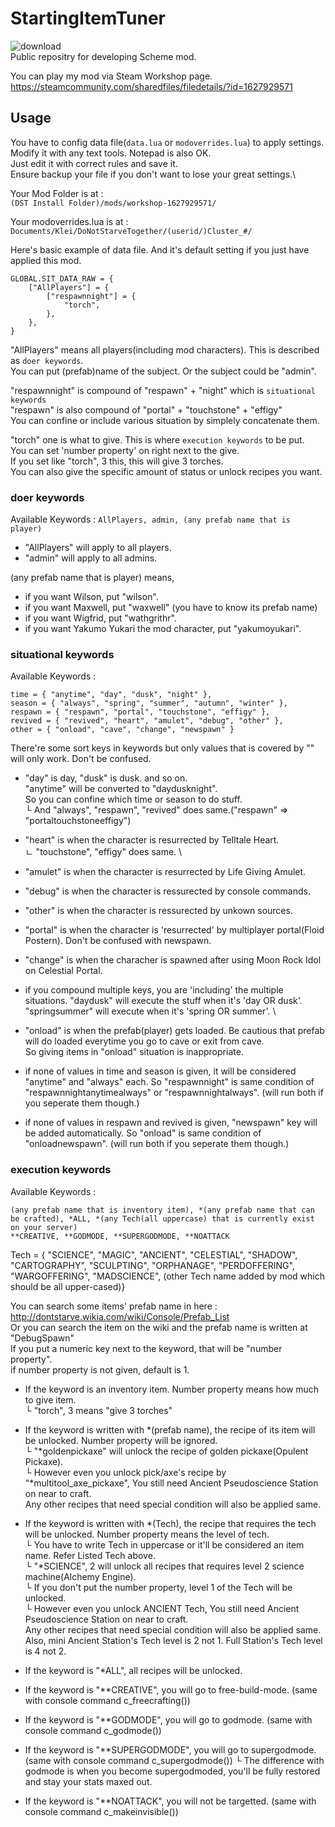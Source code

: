 # StartingItemTuner
![download](https://user-images.githubusercontent.com/16526080/182504841-6a1c5ae8-08c3-49a7-a1c8-75285b3ccb84.gif)\
Public repositry for developing Scheme mod.

You can play my mod via Steam Workshop page.\
https://steamcommunity.com/sharedfiles/filedetails/?id=1627929571

## Usage
You have to config data file(`data.lua` or `modoverrides.lua`) to apply settings. \
Modify it with any text tools. Notepad is also OK. \
Just edit it with correct rules and save it.\
Ensure backup your file if you don't want to lose your great settings.\

Your Mod Folder is at :\
`(DST Install Folder)/mods/workshop-1627929571/`

Your modoverrides.lua is at : \
`Documents/Klei/DoNotStarveTogether/(userid/)Cluster_#/`

Here's basic example of data file. And it's default setting if you just have applied this mod.
```
GLOBAL.SIT_DATA_RAW = {
	["AllPlayers"] = {
		["respawnnight"] = { 
			"torch",
		},
	},
}
```

"AllPlayers" means all players(including mod characters). This is described as `doer keywords`. \
You can put (prefab)name of the subject. Or the subject could be "admin". 

"respawnnight" is compound of "respawn" + "night" which is `situational keywords`\
"respawn" is also compound of "portal" + "touchstone" + "effigy" \
You can confine or include various situation by simplely concatenate them. 

"torch" one is what to give. This is where `execution keywords` to be put.\
You can set 'number property' on right next to the give. \
If you set like 	"torch", 3		this, this will give 3 torches. \
You can also give the specific amount of status or unlock recipes you want. 


### doer keywords
Available Keywords : 
`AllPlayers, admin, (any prefab name that is player)`

- "AllPlayers" will apply to all players.
- "admin" will apply to all admins.

(any prefab name that is player) means, 
- if you want Wilson, put "wilson".
- if you want Maxwell, put "waxwell" (you have to know its prefab name)
- if you want Wigfrid, put "wathgrithr".
- if you want Yakumo Yukari the mod character, put "yakumoyukari".


### situational keywords
Available Keywords :
```
time = { "anytime", "day", "dusk", "night" },
season = { "always", "spring", "summer", "autumn", "winter" },
respawn = { "respawn", "portal", "touchstone", "effigy" }, 
revived = { "revived", "heart", "amulet", "debug", "other" },
other = { "onload", "cave", "change", "newspawn" }
```
There're some sort keys in keywords but only values that is covered by "" will only work. Don't be confused.

- "day" is day, "dusk" is dusk. and so on. \
"anytime" will be converted to "daydusknight". \
So you can confine which time or season to do stuff. \
└ And "always", "respawn", "revived" does same.("respawn" => "portaltouchstoneeffigy")

- "heart" is when the character is resurrected by Telltale Heart. \
ㄴ "touchstone", "effigy" does same. \

- "amulet" is when the character is resurrected by Life Giving Amulet.
- "debug" is when the character is ressurected by console commands.
- "other" is when the character is ressurected by unkown sources.
- "portal" is when the character is 'resurrected' by multiplayer portal(Floid Postern). Don't be confused with newspawn.
- "change" is when the characher is spawned after using Moon Rock Idol on Celestial Portal.

- if you compound multiple keys, you are 'including' the multiple situations.
"daydusk" will execute the stuff when it's 'day OR dusk'. \
"springsummer" will execute when it's 'spring OR summer'. \

- "onload" is when the prefab(player) gets loaded.
Be cautious that prefab will do loaded everytime you go to cave or exit from cave. \
So giving items in "onload" situation is inappropriate. 

- if none of values in time and season is given, it will be considered "anytime" and "always" each.
So "respawnnight" is same condition of "respawnnightanytimealways" or "respawnnightalways". (will run both if you seperate them though.)

- if none of values in respawn and revived is given, "newspawn" key will be added automatically.
So "onload" is same condition of "onloadnewspawn". (will run both if you seperate them though.)

### execution keywords
Available Keywords :
```
(any prefab name that is inventory item), *(any prefab name that can be crafted), *ALL, *(any Tech(all uppercase) that is currently exist on your server)
**CREATIVE, **GODMODE, **SUPERGODMODE, **NOATTACK
```
Tech = { "SCIENCE", "MAGIC", "ANCIENT", "CELESTIAL", "SHADOW", "CARTOGRAPHY", "SCULPTING", "ORPHANAGE", "PERDOFFERING", "WARGOFFERING", "MADSCIENCE", (other Tech name added by mod which should be all upper-cased)}

You can search some items' prefab name in here : http://dontstarve.wikia.com/wiki/Console/Prefab_List \
Or you can search the item on the wiki and the prefab name is written at "DebugSpawn" \
If you put a numeric key next to the keyword, that will be "number property". \
if number property is not given, default is 1.

- If the keyword is an inventory item. Number property means how much to give item. \
└ "torch", 3 means "give 3 torches"

- If the keyword is written with *(prefab name), the recipe of its item will be unlocked. Number property will be ignored. \
└ "*goldenpickaxe" will unlock the recipe of golden pickaxe(Opulent Pickaxe). \
└ However even you unlock pick/axe's recipe by "*multitool_axe_pickaxe", You still need Ancient Pseudoscience Station on near to craft. \
  Any other recipes that need special condition will also be applied same.

- If the keyword is written with *(Tech), the recipe that requires the tech will be unlocked. Number property means the level of tech. \
└ You have to write Tech in uppercase or it'll be considered an item name. Refer Listed Tech above. \
└ "*SCIENCE", 2 will unlock all recipes that requires level 2 science machine(Alchemy Engine). \
└ If you don't put the number property, level 1 of the Tech will be unlocked. \
└ However even you unlock ANCIENT Tech, You still need Ancient Pseudoscience Station on near to craft. \
  Any other recipes that need special condition will also be applied same. \
  Also, mini Ancient Station's Tech level is 2 not 1. Full Station's Tech level is 4 not 2. 
  
- If the keyword is "*ALL", all recipes will be unlocked. 

- If the keyword is "**CREATIVE", you will go to free-build-mode. (same with console command c_freecrafting())

- If the keyword is "**GODMODE", you will go to godmode. (same with console command c_godmode())

- If the keyword is "**SUPERGODMODE", you will go to supergodmode. (same with console command c_supergodmode())
└ The difference with godmode is when you become supergodmoded, you'll be fully restored and stay your stats maxed out.

- If the keyword is "**NOATTACK", you will not be targetted. (same with console command c_makeinvisible())
